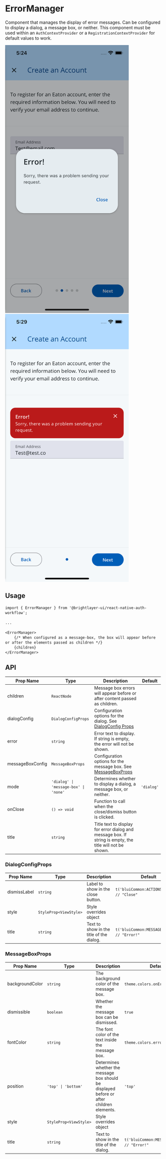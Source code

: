 # ErrorManager

Component that manages the display of error messages. Can be configured to display a dialog, a message box, or neither. This component must be used within an `AuthContextProvider` or a `RegistrationContextProvider` for default values to work.

<img width="400" alt="Error Dialog" src="../../media/error-dialog.png">
<img width="400" alt="Error Box" src="../../media/error-box.png">

## Usage
```tsx
import { ErrorManager } from '@brightlayer-ui/react-native-auth-workflow';

...

<ErrorManager>
    {/* When configured as a message-box, the box will appear before or after the elements passed as children */}
    {children} 
</ErrorManager>
```

## API

| Prop Name | Type | Description | Default |
|---|---|---|---|
| children | `ReactNode` | Message box errors will appear before or after content passed as children. |  |
| dialogConfig | `DialogConfigProps` | Configuration options for the dialog. See [DialogConfig Props](#dialogconfigprops) |  |
| error | `string` | Error text to display. If string is empty, the error will not be shown. |  |
| messageBoxConfig | `MessageBoxProps` | Configuration options for the message box. See [MessageBoxProps](#messageboxprops) |  |
| mode | `'dialog' \| 'message-box' \| 'none'` | Determines whether to display a dialog, a message box, or neither. | `'dialog'` |
| onClose | `() => void` | Function to call when the close/dismiss button is clicked. |  |
| title | `string` | Title text to display for error dialog and message box. If string is empty, the title will not be shown. | |

### DialogConfigProps

| Prop Name | Type | Description | Default |
|---|---|---|---|
| dismissLabel | `string` | Label to show in the close button. | `t('bluiCommon:ACTIONS.CLOSE') // "Close"` |
| style | `StyleProp<ViewStyle>` | Style overrides object |  |
| title | `string` | Text to show in the title of the dialog. | `t('bluiCommon:MESSAGES.ERROR') // "Error!"` |

### MessageBoxProps

| Prop Name | Type | Description | Default |
|---|---|---|---|
| backgroundColor | `string` | The background color of the message box. | `theme.colors.onError` |
| dismissible | `boolean` | Whether the message box can be dismissed. | `true` |
| fontColor | `string` | The font color of the text inside the message box. | `theme.colors.error` |
| position | `'top' \| 'bottom'` | Determines whether the message box should be displayed before or after children elements. | `'top'` |
| style | `StyleProp<ViewStyle>` | Style overrides object |  |
| title | `string` | Text to show in the title of the dialog. | `t('bluiCommon:MESSAGES.ERROR') // "Error!"` |
